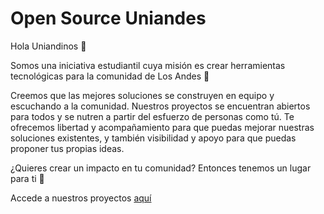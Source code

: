 # Open Source Uniandes

Hola Uniandinos 👋

Somos una iniciativa estudiantil cuya misión es crear herramientas tecnológicas para la comunidad de Los Andes 💛

Creemos que las mejores soluciones se construyen en equipo y escuchando a la comunidad. Nuestros proyectos se encuentran abiertos para todos y se nutren a partir del esfuerzo de personas como tú. Te ofrecemos libertad y acompañamiento para que puedas mejorar nuestras soluciones existentes, y también visibilidad y apoyo para que puedas proponer tus propias ideas.

¿Quieres crear un impacto en tu comunidad? Entonces tenemos un lugar para ti 💪

Accede a nuestros proyectos [aquí](https://open-source-uniandes.github.io/Open-Source-Uniandes/)


<!--

**Here are some ideas to get you started:**

🙋‍♀️ A short introduction - what is your organization all about?
🌈 Contribution guidelines - how can the community get involved?
👩‍💻 Useful resources - where can the community find your docs? Is there anything else the community should know?
🍿 Fun facts - what does your team eat for breakfast?
🧙 Remember, you can do mighty things with the power of [Markdown](https://docs.github.com/github/writing-on-github/getting-started-with-writing-and-formatting-on-github/basic-writing-and-formatting-syntax)
-->
